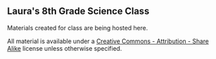 Laura's 8th Grade Science Class
----------------------------------

Materials created for class are being hosted here.

All material is available under a [Creative Commons - Attribution - Share Alike](http://creativecommons.org/licenses/by-sa/3.0/deed.en_US) license unless otherwise specified.



